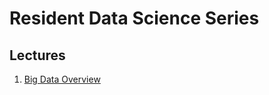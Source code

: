 Resident Data Science Series
================

Lectures
--------

1.  [Big Data Overview](https://bgulbis.github.io/Resident_Data_Science/lecture_01.html)
